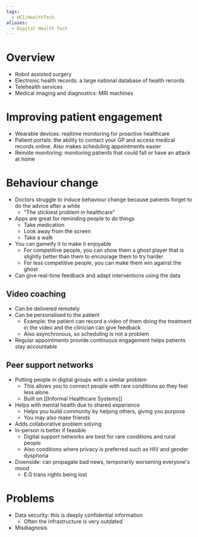 ```yaml
---
tags:
  - HCI/HealthTech
aliases:
  - Digital Health Tech
---
```

# Overview
- Robot assisted surgery
 - Electronic health records: a large national database of health records
 - Telehealth services
 - Medical imaging and diagnostics: MRI machines

# Improving patient engagement
- Wearable devices: realtime monitoring for proactive healthcare 
- Patient portals: the ability to contact your GP and access medical records online. Also makes scheduling appointments easier
- Remote monitoring: monitoring patients that could fall or have an attack at home

# Behaviour change
- Doctors struggle to induce behaviour change because patients forget to do the advice after a while
	- "The stickiest problem in healthcare"
- Apps are great for reminding people to do things
	- Take medication
	- Look away from the screen
	- Take a walk
- You can gameify it to make it enjoyable
	- For competitive people, you can show them a ghost player that is slightly better than them to encourage them to try harder 
	- For less competitive people, you can make them win against the ghost
- Can give real-time feedback and adapt interventions using the data

## Video coaching
- Can be delivered remotely
- Can be personalised to the patient
	- Example: the patient can record a video of them doing the treatment in the video and the clinician can give feedback
	- Also asynchronous, so scheduling is not a problem
- Regular appointments provide continuous engagement helps patients stay accountable

## Peer support networks
- Putting people in digital groups with a similar problem
	- This allows you to connect people with rare conditions so they feel less alone
	- Built on [[Informal Healthcare Systems]]
- Helps with mental health due to shared experience
	- Helps you build community by helping others, giving you purpose
	- You may also make friends
- Adds collaborative problem solving
- In-person is better if feasible
	- Digital support networks are best for rare conditions and rural people
	- Also conditions where privacy is preferred such as HIV and gender dysphoria
- Downside: can propagate bad news, temporarily worsening everyone's mood
	- E.G trans rights being lost
	
# Problems
- Data security: this is deeply confidential information
	- Often the infrastructure is very outdated
- Misdiagnosis
